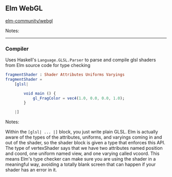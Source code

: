 ## Elm WebGL

[elm-community/webgl](http://package.elm-lang.org/packages/elm-community/webgl/latest)

Notes:


---

### Compiler

Uses Haskell's `Language.GLSL.Parser` to parse and compile glsl shaders from Elm source code for type checking

```elm
fragmentShader : Shader Attributes Uniforms Varyings
fragmentShader =
    [glsl|

        void main () {
            gl_FragColor = vec4(1.0, 0.0, 0.0, 1.0);
        }

    |]
```

Notes:

Within the <code>[glsl| ... |]</code> block, you just write plain GLSL. Elm is actually aware of the types of the attributes, uniforms, and varyings coming in and out of the shader, so the shader block is given a type that enforces this API. The type of vertexShader says that we have two attributes named position and coord, one uniform named view, and one varying called vcoord. This means Elm's type checker can make sure you are using the shader in a meaningful way, avoiding a totally blank screen that can happen if your shader has an error in it.

